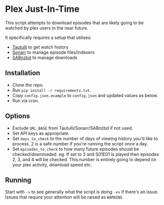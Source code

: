 # Plex Just-In-Time

This script attempts to download episodes that are likely going to be watched by plex users in the near future.

It specifically requires a setup that utilises:
* [Tautulli](https://github.com/Tautulli/Tautulli) to get watch history
* [Sonarr](https://github.com/Sonarr/Sonarr) to manage episode files/indexers
* [SABnzbd](https://github.com/sabnzbd/sabnzbd) to manage downloads

## Installation

* Clone the repo.
* Run `pip install -r requirements.txt`.
* Copy `config.json.example` to `config.json` and updated values as below.
* Run via cron.

## Options

* Exclude `URL_BASE` from Tautulli/Sonarr/SABnzbd if not used.
* Set API keys as appropriate.
* Set `days_to_check` to the number of days of viewing history you'd like to process. 2 is a safe number if you're running the script once a day.
* Set `episodes_to_check` to how many future episodes should be checked/downloaded. eg. If set to 3 and S01E01 is played then episodes 2, 3, and 4 will be checked. This number is entirely going to depend on your plex activity, download speed etc.

## Running

Start with `-v` to see generally what the script is doing `-vv` if there's an issue. Issues that require your attention will be raised as `WARNING`
